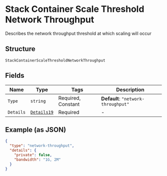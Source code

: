 
# Stack Container Scale Threshold Network Throughput

Describes the network throughput threshold at which scaling will occur

## Structure

`StackContainerScaleThresholdNetworkThroughput`

## Fields

| Name | Type | Tags | Description |
|  --- | --- | --- | --- |
| `Type` | `string` | Required, Constant | **Default**: `"network-throughput"` |
| `Details` | [`Details19`](../../doc/models/details-19.md) | Required | - |

## Example (as JSON)

```json
{
  "type": "network-throughput",
  "details": {
    "private": false,
    "bandwidth": "1G, 2M"
  }
}
```

